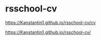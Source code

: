 # rsschool-cv

https://Kanstantin1.github.io/rsschool-cv/cv

https://Kanstantin1.github.io/rsschool-cv/
